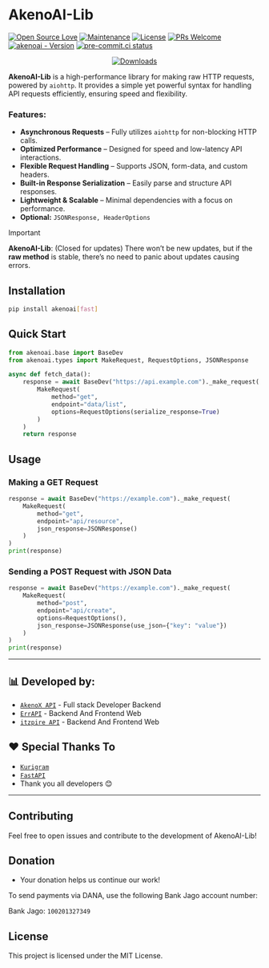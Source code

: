 # AkenoAI-Lib
[![Open Source Love](https://badges.frapsoft.com/os/v2/open-source.png?v=103)](https://github.com/TeamKillerX/akenoai-lib)
[![Maintenance](https://img.shields.io/badge/Maintained%3F-Yes-green)](https://github.com/TeamKillerX/akenoai-lib/graphs/commit-activity)
[![License](https://img.shields.io/badge/License-GPL-pink)](https://github.com/TeamKillerX/akenoai-lib/blob/main/LICENSE)
[![PRs Welcome](https://img.shields.io/badge/PRs-welcome-brightgreen.svg)](https://makeapullrequest.com)
[![akenoai - Version](https://img.shields.io/pypi/v/akenoai?style=round)](https://pypi.org/project/akenoai)
[![pre-commit.ci status](https://results.pre-commit.ci/badge/github/TeamKillerX/akenoai-lib/main.svg)](https://results.pre-commit.ci/latest/github/TeamKillerX/akenoai-lib/main)

<div align="center">
    <a href="https://pepy.tech/project/akenoai"><img src="https://static.pepy.tech/badge/akenoai" alt="Downloads"></a>
</div>

**AkenoAI-Lib** is a high-performance library for making raw HTTP requests, powered by `aiohttp`. It provides a simple yet powerful syntax for handling API requests efficiently, ensuring speed and flexibility.

### Features:
- **Asynchronous Requests** – Fully utilizes `aiohttp` for non-blocking HTTP calls.
- **Optimized Performance** – Designed for speed and low-latency API interactions.
- **Flexible Request Handling** – Supports JSON, form-data, and custom headers.
- **Built-in Response Serialization** – Easily parse and structure API responses.
- **Lightweight & Scalable** – Minimal dependencies with a focus on performance.
- **Optional:** `JSONResponse, HeaderOptions`

> [!IMPORTANT]
> **AkenoAI-Lib**: (Closed for updates)
There won’t be new updates, but if the **raw method** is stable, there’s no need to panic about updates causing errors.

## Installation

```bash
pip install akenoai[fast]
```

## Quick Start

```python
from akenoai.base import BaseDev
from akenoai.types import MakeRequest, RequestOptions, JSONResponse

async def fetch_data():
    response = await BaseDev("https://api.example.com")._make_request(
        MakeRequest(
            method="get",
            endpoint="data/list",
            options=RequestOptions(serialize_response=True)
        )
    )
    return response
```

## Usage

### Making a GET Request

```python
response = await BaseDev("https://example.com")._make_request(
    MakeRequest(
        method="get",
        endpoint="api/resource",
        json_response=JSONResponse()
    )
)
print(response)
```

### Sending a POST Request with JSON Data

```python
response = await BaseDev("https://example.com")._make_request(
    MakeRequest(
        method="post",
        endpoint="api/create",
        options=RequestOptions(),
        json_response=JSONResponse(use_json={"key": "value"})
    )
)
print(response)
```

---
## 📊 Developed by:
- [`AkenoX API`](https://t.me/xpushz) - Full stack Developer Backend
- [`ErrAPI`](https://t.me/Chakszzz) - Backend And Frontend Web
- [`itzpire API`](https://itzpire.com) - Backend And Frontend Web

## ❤️ Special Thanks To
- [`Kurigram`](https://github.com/KurimuzonAkuma/pyrogram)
- [`FastAPI`](https://github.com/fastapi/fastapi)
- Thank you all developers 😊
---
## Contributing
Feel free to open issues and contribute to the development of AkenoAI-Lib!

## Donation
* Your donation helps us continue our work!

To send payments via DANA, use the following Bank Jago account number:

Bank Jago: `100201327349`

## License
This project is licensed under the MIT License.
